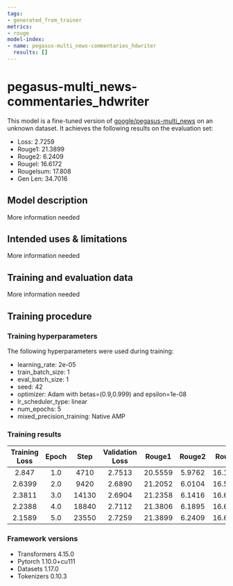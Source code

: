 ```yaml
---
tags:
- generated_from_trainer
metrics:
- rouge
model-index:
- name: pegasus-multi_news-commentaries_hdwriter
  results: []
---
```


<!-- This model card has been generated automatically according to the information the Trainer had access to. You
should probably proofread and complete it, then remove this comment. -->

# pegasus-multi_news-commentaries_hdwriter

This model is a fine-tuned version of [google/pegasus-multi_news](https://huggingface.co/google/pegasus-multi_news) on an unknown dataset.
It achieves the following results on the evaluation set:
- Loss: 2.7259
- Rouge1: 21.3899
- Rouge2: 6.2409
- Rougel: 16.6172
- Rougelsum: 17.808
- Gen Len: 34.7016

## Model description

More information needed

## Intended uses & limitations

More information needed

## Training and evaluation data

More information needed

## Training procedure

### Training hyperparameters

The following hyperparameters were used during training:
- learning_rate: 2e-05
- train_batch_size: 1
- eval_batch_size: 1
- seed: 42
- optimizer: Adam with betas=(0.9,0.999) and epsilon=1e-08
- lr_scheduler_type: linear
- num_epochs: 5
- mixed_precision_training: Native AMP

### Training results

| Training Loss | Epoch | Step  | Validation Loss | Rouge1  | Rouge2 | Rougel  | Rougelsum | Gen Len |
|:-------------:|:-----:|:-----:|:---------------:|:-------:|:------:|:-------:|:---------:|:-------:|
| 2.847         | 1.0   | 4710  | 2.7513          | 20.5559 | 5.9762 | 16.1223 | 17.2872   | 35.81   |
| 2.6399        | 2.0   | 9420  | 2.6890          | 21.2052 | 6.0104 | 16.5753 | 17.6517   | 34.5242 |
| 2.3811        | 3.0   | 14130 | 2.6904          | 21.2358 | 6.1416 | 16.6053 | 17.7067   | 34.6157 |
| 2.2388        | 4.0   | 18840 | 2.7112          | 21.3806 | 6.1895 | 16.6909 | 17.7504   | 34.5227 |
| 2.1589        | 5.0   | 23550 | 2.7259          | 21.3899 | 6.2409 | 16.6172 | 17.808    | 34.7016 |


### Framework versions

- Transformers 4.15.0
- Pytorch 1.10.0+cu111
- Datasets 1.17.0
- Tokenizers 0.10.3
